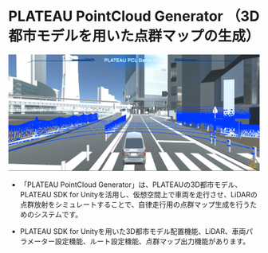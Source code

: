 # PLATEAU PointCloud Generator （3D都市モデルを用いた点群マップの生成）

![概要](./images/intro.png) 

- 「PLATEAU PointCloud Generator」は、PLATEAUの3D都市モデル、PLATEAU SDK for Unityを活用し、仮想空間上で車両を走行させ、LiDARの点群放射をシミュレートすることで、自律走行用の点群マップ生成を行うためのシステムです。

- PLATEAU SDK for Unityを用いた3D都市モデル配置機能、LiDAR、車両パラメーター設定機能、ルート設定機能、点群マップ出力機能があります。